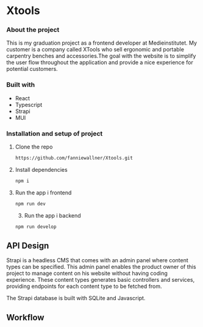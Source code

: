 # Xtools

### About the project

This is my graduation project as a frontend developer at Medieinstitutet. My customer is a company called XTools who sell ergonomic and portable carpentry benches and accessories.The goal with the website is to simplify the user flow throughout the application and provide a nice experience for potential customers.

### Built with

- React
- Typescript
- Strapi
- MUI

### Installation and setup of project

1. Clone the repo
   ```sh
   https://github.com/fanniewallner/Xtools.git
   ```
2. Install dependencies
   ```sh
   npm i
   ```
3. Run the app i frontend
   ```sh
   npm run dev
   ```
   3. Run the app i backend
   ```sh
   npm run develop
   ```

## API Design

Strapi is a headless CMS that comes with an admin panel where content types can be specified. This admin panel enables the product owner of this project to manage content on his website without having coding experience. These content types generates basic controllers and services, providing endpoints for each content type to be fetched from.

The Strapi database is built with SQLite and Javascript.

## Workflow
